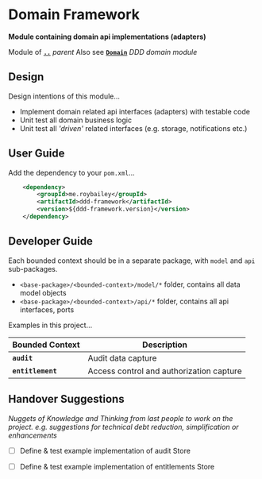 # Domain Framework

**Module containing domain api implementations (adapters)**

Module of [**`..`**](../README.md) *parent*
Also see [**`Domain`**](../ddd-domain/README.md) *DDD domain module*


## Design

Design intentions of this module...

* Implement domain related api interfaces (adapters) with testable code
* Unit test all domain business logic
* Unit test all _'driven'_ related interfaces (e.g. storage, notifications etc.)


## User Guide

Add the dependency to your `pom.xml`...

```xml
    <dependency>
        <groupId>me.roybailey</groupId>
        <artifactId>ddd-framework</artifactId>
        <version>${ddd-framework.version}</version>
    </dependency>
```

## Developer Guide

Each bounded context should be in a separate package, with `model` and `api` sub-packages.

* `<base-package>/<bounded-context>/model/*` folder, contains all data model objects
* `<base-package>/<bounded-context>/api/*` folder, contains all api interfaces, ports

Examples in this project...

| Bounded Context     | Description                              |
|---------------------|------------------------------------------|
| **`audit`**         | Audit data capture                       |
| **`entitlement`**   | Access control and authorization capture |


## Handover Suggestions

_Nuggets of Knowledge and Thinking from last people to work on the project._
_e.g. suggestions for technical debt reduction, simplification or enhancements_

* [ ] Define & test example implementation of audit Store
* [ ] Define & test example implementation of entitlements Store

